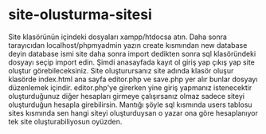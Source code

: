 # site-olusturma-sitesi
Site klasörünün içindeki dosyaları xampp/htdocsa atın. Daha sonra tarayıcıdan localhost/phpmyadmin yazın create kısmından new database deyin database ismi site
daha sonra import dedikten sonra sql klasöründeki dosyayı seçip import edin. Şimdi anasayfada kayıt ol giriş yap çıkış yap site oluştur görebileceksiniz.
Site oluşturursanız site adında klasör oluşur klasörde index.html ana sayfa editor.php ve save.php yer alır bunlar dosyayı düzenlemek içindir.
editor.php'ye girerken yine giriş yapmanız istenecektir oluşturduğunuz diğer hesapları girmeye çalışırsanız olmaz sadece siteyi oluşturduğun hesapla girebilirsin.
Mantığı şöyle sql kısmında users tablosu sites kısmında sen hangi siteyi oluşturduysan o yazar ona göre hesaplanıyor tek site oluşturabiliyosun oyüzden.
